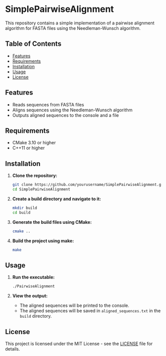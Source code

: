 # SimplePairwiseAlignment

This repository contains a simple implementation of a pairwise alignment algorithm for FASTA files using the Needleman-Wunsch algorithm.

## Table of Contents

- [Features](#features)
- [Requirements](#requirements)
- [Installation](#installation)
- [Usage](#usage)
- [License](#license)

## Features

- Reads sequences from FASTA files
- Aligns sequences using the Needleman-Wunsch algorithm
- Outputs aligned sequences to the console and a file

## Requirements

- CMake 3.10 or higher
- C++11 or higher

## Installation

1. **Clone the repository:**
    ```bash
    git clone https://github.com/yourusername/SimplePairwiseAlignment.git
    cd SimplePairwiseAlignment
    ```

2. **Create a build directory and navigate to it:**
    ```bash
    mkdir build
    cd build
    ```

3. **Generate the build files using CMake:**
    ```bash
    cmake ..
    ```

4. **Build the project using make:**
    ```bash
    make
    ```

## Usage

1. **Run the executable:**
    ```bash
    ./PairwiseAlignment
    ```

2. **View the output:**
    - The aligned sequences will be printed to the console.
    - The aligned sequences will be saved in `aligned_sequences.txt` in the `build` directory.


## License

This project is licensed under the MIT License - see the [LICENSE](LICENSE) file for details.


